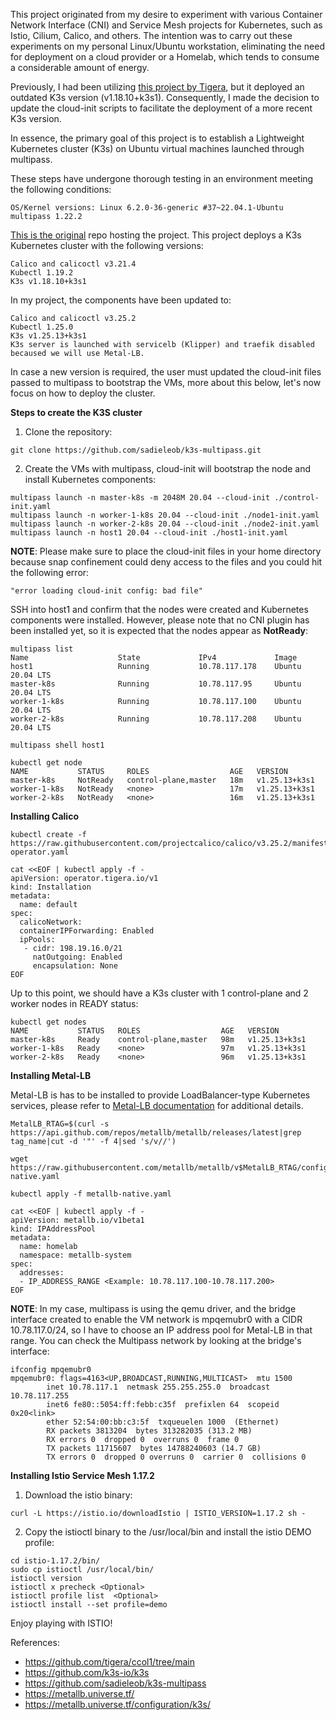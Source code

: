 This project originated from my desire to experiment with various Container Network Interface (CNI) and Service Mesh projects for Kubernetes, such as Istio, Cilium, Calico, and others. The intention was to carry out these experiments on my personal Linux/Ubuntu workstation, eliminating the need for deployment on a cloud provider or a Homelab, which tends to consume a considerable amount of energy.

Previously, I had been utilizing [this project by Tigera](https://github.com/tigera/ccol1/tree/main), but it deployed an outdated K3s version (v1.18.10+k3s1). Consequently, I made the decision to update the cloud-init scripts to facilitate the deployment of a more recent K3s version.

In essence, the primary goal of this project is to establish a Lightweight Kubernetes cluster (K3s) on Ubuntu virtual machines launched through multipass.

These steps have undergone thorough testing in an environment meeting the following conditions:
```
OS/Kernel versions: Linux 6.2.0-36-generic #37~22.04.1-Ubuntu
multipass 1.22.2
```
[This is the original](https://github.com/tigera/ccol1/tree/main) repo hosting the project. This project deploys a K3s Kubernetes cluster with the following versions:  
```
Calico and calicoctl v3.21.4
Kubectl 1.19.2
K3s v1.18.10+k3s1
```

In my project, the components have been updated to:
```
Calico and calicoctl v3.25.2
Kubectl 1.25.0
K3s v1.25.13+k3s1
K3s server is launched with servicelb (Klipper) and traefik disabled becaused we will use Metal-LB. 
```

In case a new version is required, the user must updated the cloud-init files passed to multipass to bootstrap the VMs, more about this below, 
let's now focus on how to deploy the cluster.

**Steps to create the K3S cluster**

1. Clone the repository: 
```
git clone https://github.com/sadieleob/k3s-multipass.git
```

2. Create the VMs with multipass, cloud-init will bootstrap the node and install Kubernetes components:
```
multipass launch -n master-k8s -m 2048M 20.04 --cloud-init ./control-init.yaml
multipass launch -n worker-1-k8s 20.04 --cloud-init ./node1-init.yaml
multipass launch -n worker-2-k8s 20.04 --cloud-init ./node2-init.yaml
multipass launch -n host1 20.04 --cloud-init ./host1-init.yaml
```

**NOTE**: Please make sure to place the cloud-init files in your home directory because snap confinement could deny access to the files and you could hit the following error:
```
"error loading cloud-init config: bad file"
```

SSH into host1 and confirm that the nodes were created and Kubernetes components were installed. However, please note that no CNI plugin has been installed yet, so it is expected that the nodes appear as **NotReady**:
```
multipass list 
Name                    State             IPv4             Image
host1                   Running           10.78.117.178    Ubuntu 20.04 LTS
master-k8s              Running           10.78.117.95     Ubuntu 20.04 LTS
worker-1-k8s            Running           10.78.117.100    Ubuntu 20.04 LTS
worker-2-k8s            Running           10.78.117.208    Ubuntu 20.04 LTS

multipass shell host1

kubectl get node
NAME           STATUS     ROLES                  AGE   VERSION
master-k8s     NotReady   control-plane,master   18m   v1.25.13+k3s1
worker-1-k8s   NotReady   <none>                 17m   v1.25.13+k3s1
worker-2-k8s   NotReady   <none>                 16m   v1.25.13+k3s1
```

**Installing Calico**
```
kubectl create -f https://raw.githubusercontent.com/projectcalico/calico/v3.25.2/manifests/tigera-operator.yaml

cat <<EOF | kubectl apply -f -
apiVersion: operator.tigera.io/v1
kind: Installation
metadata:
  name: default
spec:
  calicoNetwork:
  containerIPForwarding: Enabled
  ipPools:
   - cidr: 198.19.16.0/21
     natOutgoing: Enabled
     encapsulation: None
EOF
```

Up to this point, we should have a K3s cluster with 1 control-plane and 2 worker nodes in READY status:
```
kubectl get nodes
NAME           STATUS   ROLES                  AGE   VERSION
master-k8s     Ready    control-plane,master   98m   v1.25.13+k3s1
worker-1-k8s   Ready    <none>                 97m   v1.25.13+k3s1
worker-2-k8s   Ready    <none>                 96m   v1.25.13+k3s1
```

**Installing Metal-LB**

Metal-LB is has to be installed to provide LoadBalancer-type Kubernetes services, please refer to [Metal-LB documentation](https://metallb.universe.tf/) for additional details.

```
MetalLB_RTAG=$(curl -s https://api.github.com/repos/metallb/metallb/releases/latest|grep tag_name|cut -d '"' -f 4|sed 's/v//')

wget https://raw.githubusercontent.com/metallb/metallb/v$MetalLB_RTAG/config/manifests/metallb-native.yaml

kubectl apply -f metallb-native.yaml

cat <<EOF | kubectl apply -f -
apiVersion: metallb.io/v1beta1
kind: IPAddressPool
metadata:
  name: homelab
  namespace: metallb-system
spec:
  addresses:
  - IP_ADDRESS_RANGE <Example: 10.78.117.100-10.78.117.200>
EOF
```

**NOTE**: In my case, multipass is using the qemu driver, and the bridge interface created to enable the VM network is mpqemubr0 with a CIDR 10.78.117.0/24, so I have to choose an IP address pool for Metal-LB in that range. You can check the Multipass network by looking at the bridge's interface:
 
```
ifconfig mpqemubr0  
mpqemubr0: flags=4163<UP,BROADCAST,RUNNING,MULTICAST>  mtu 1500
        inet 10.78.117.1  netmask 255.255.255.0  broadcast 10.78.117.255
        inet6 fe80::5054:ff:febb:c35f  prefixlen 64  scopeid 0x20<link>
        ether 52:54:00:bb:c3:5f  txqueuelen 1000  (Ethernet)
        RX packets 3813204  bytes 313282035 (313.2 MB)
        RX errors 0  dropped 0  overruns 0  frame 0
        TX packets 11715607  bytes 14788240603 (14.7 GB)
        TX errors 0  dropped 0 overruns 0  carrier 0  collisions 0
```

**Installing Istio Service Mesh 1.17.2**

1. Download the istio binary:
```
curl -L https://istio.io/downloadIstio | ISTIO_VERSION=1.17.2 sh -
``` 
2. Copy the istioctl binary to the /usr/local/bin and install the istio DEMO profile:
```
cd istio-1.17.2/bin/
sudo cp istioctl /usr/local/bin/
istioctl version
istioctl x precheck <Optional>
istioctl profile list  <Optional>
istioctl install --set profile=demo
```

Enjoy playing with ISTIO!

References:

- https://github.com/tigera/ccol1/tree/main
- https://github.com/k3s-io/k3s
- https://github.com/sadieleob/k3s-multipass
- https://metallb.universe.tf/
- https://metallb.universe.tf/configuration/k3s/
